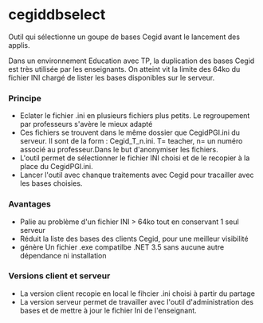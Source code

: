 # cegiddbselect
Outil qui sélectionne un goupe de bases Cegid avant le lancement des applis.

Dans un environnement Education avec TP, la duplication des bases Cegid est très utilisée par les enseignants.
On atteint vit la limite des 64ko du fichier INI chargé de lister les bases disponibles sur le serveur.

### Principe
- Eclater le fichier .ini en plusieurs fichiers plus petits. Le regroupement par professeurs s'avère le mieux adapté
- Ces fichiers se trouvent dans le même dossier que CegidPGI.ini du serveur. Il sont de la form : Cegid_T_n.ini. T= teacher, n= un numéro associé au professeur.Dans le but d'anonymiser les fichiers.
- L'outil permet de sélectionner le fichier INI choisi et de le recopier à la place du CegidPGI.ini.
- Lancer l'outil avec chanque traitements avec Cegid pour tracailler avec les bases choisies.

### Avantages
- Palie au problème d'un fichier INI > 64ko tout en conservant 1 seul serveur
- Réduit la liste des bases des clients Cegid, pour une meilleur visibilité
- génère Un fichier .exe compatilbe .NET 3.5 sans aucune autre dépendance ni installation

### Versions client et serveur
- La version client recopie en local le fihcier .ini choisi à partir du partage
- La version serveur permet de travailler avec l'outil d'administration des bases et de mettre à jour le fichier Ini de l'enseignant.

